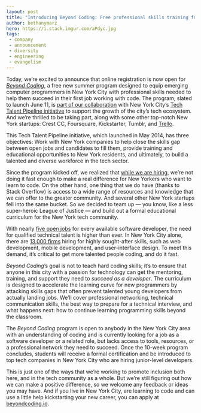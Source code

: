 ```yaml
---
layout: post
title: "Introducing Beyond Coding: Free professional skills training for emerging devs in NYC"
author: bethanymarz
hero: https://i.stack.imgur.com/aPdyc.jpg
tags:
 - company
 - announcement
 - diversity
 - engineering
 - evangelism
---
```


Today, we’re excited to announce that online registration is now open for <a href="https://www.beyondcoding.io/"><em>Beyond Coding</em></a>, a free new summer program designed to equip emerging computer programmers in New York City with professional skills needed to help them succeed in their first job working with code. The program, slated to launch June 11, is <a href="http://blog.stackoverflow.com/2015/02/education-begins-at-home-improving-developer-training-in-nyc/">part of our collaboration</a> with New York City’s <a href="http://www.techtalentpipeline.nyc/">Tech Talent Pipeline initiative</a> to support the growth of the city’s tech ecosystem. And we’re thrilled to be taking part, along with some other top-notch New York startups: Crest CC, Foursquare, Kickstarter, Tumblr, and <a href="http://behindthescenesrecruiter.com/post/118208180824/announcing-beyond-coding#.VUj1rdpVikp">Trello</a>.

This Tech Talent Pipeline initiative, which launched in May 2014, has three objectives: Work with New York companies to help close the skills gap between open jobs and candidates to fill them, provide training and educational opportunities to New York residents, and ultimately, to build a talented and diverse workforce in the tech sector.

Since the program kicked off, we realized that <a href="http://stackexchange.com/work-here">while we are hiring</a>, we’re not doing it fast enough to make a real difference for New Yorkers who want to learn to code. On the other hand, one thing that we do have (thanks to Stack Overflow) is access to a wide range of resources and knowledge that we can offer to the greater community. And several other New York startups fell into the same bucket. So we decided to team up &#8212; you know, like a less super-heroic League of Justice &#8212; and build out a formal educational curriculum for the New York tech community.

With nearly <a href="http://venturebeat.com/2012/12/31/hiring-and-hirable-in-2013-agile-developers/">five open jobs</a> for every available software developer, the need for qualified technical talent is higher than ever. In New York City alone, there are <a href="http://www1.nyc.gov/office-of-the-mayor/news/114-15/mayor-bill-de-blasio-nyc-tech-talent-pipeline-industry-partners-commitments-to">13,000 firms</a> hiring for highly sought-after skills, such as web development, mobile development, and user-interface design. To meet this demand, it’s critical to get more talented people coding, and do it fast.

<em>Beyond Coding</em>’s goal is not to teach hard coding skills; it’s to ensure that anyone in this city with a passion for technology can get the mentoring, training, and support they need to <em>succeed as a developer</em>. The curriculum is designed to accelerate the learning curve for new programmers by attacking skills gaps that often prevent talented young developers from actually landing jobs. We’ll cover professional networking, technical communication skills, the best way to prepare for a technical interview, and what happens next: how to continue learning programming skills beyond the classroom.

The <em>Beyond Coding</em> program is open to anybody in the New York City area with an understanding of coding and is currently looking for a job as a software developer or a related role, but lacks access to tools, resources, or a professional network they need to succeed. Once the 10-week program concludes, students will receive a formal certification and be introduced to top tech companies in New York City who are hiring junior-level developers.

This is just one of the ways that we’re working to promote inclusion both here, and in the tech community as a whole. But we’re still figuring out how we can make a positive difference, so we welcome any feedback or ideas you may have. And if you live in New York City, are learning to code and can use a little help kickstarting your new career, you can apply at <a href="https://www.beyondcoding.io/">beyondcoding.io</a>.
